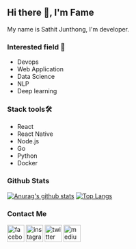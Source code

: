 ## Hi there 👋, I'm Fame
My name is Sathit Junthong, I'm developer.

### Interested field :dart:
- Devops
- Web Application
- Data Science 
- NLP
- Deep learning

### Stack tools🛠️
- React
- React Native
- Node.js
- Go
- Python
- Docker

### Github Stats
[![Anurag's github stats](https://github-readme-stats.vercel.app/api?username=famesensor)](https://github.com/anuraghazra/github-readme-stats)
[![Top Langs](https://github-readme-stats.vercel.app/api/top-langs/?username=famesensor&layout=compact)](https://github.com/anuraghazra/github-readme-stats)

### Contact Me
[<img src='https://cdn.jsdelivr.net/npm/simple-icons@3.0.1/icons/facebook.svg' alt='facebook' height='40'>](https://www.facebook.com/sathit.junthong)  [<img src='https://cdn.jsdelivr.net/npm/simple-icons@3.0.1/icons/instagram.svg' alt='instagram' height='40'>](https://www.instagram.com/fame_jt/)  [<img src='https://cdn.jsdelivr.net/npm/simple-icons@3.0.1/icons/twitter.svg' alt='twitter' height='40'>](https://twitter.com/dev_sensor)  [<img src='https://cdn.jsdelivr.net/npm/simple-icons@3.0.1/icons/medium.svg' alt='medium' height='40'>](https://medium.com/@famesensor) 
